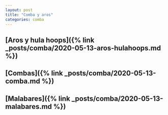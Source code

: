 ```yaml
---
layout: post
title: "Comba y aros"
categories: comba
---
```


## [Aros y hula hoops]({% link _posts/comba/2020-05-13-aros-hulahoops.md %})

## [Combas]({% link _posts/comba/2020-05-13-comba.md %})

## [Malabares]({% link _posts/comba/2020-05-13-malabares.md %})

